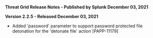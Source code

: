 **Threat Grid Release Notes - Published by Splunk December 03, 2021**


**Version 2.2.5 - Released December 03, 2021**

* Added 'password' parameter to support password protected file detonation for the 'detonate file' action [PAPP-11179]